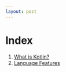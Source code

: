 ```yaml
---
layout: post
---
```


# Index

1. [What is Kotlin?](pages/What_is_Kotlin.md)
2. [Language Features](pages/language-features/00_Index.md)
